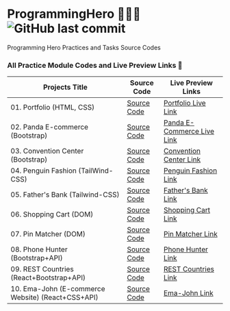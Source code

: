 # ProgrammingHero 🦸🏻‍♂️ ![GitHub last commit](https://img.shields.io/github/last-commit/ruhulaminparvez/programminghero?color=blue&label=Last%20Commit&logo=github&logoColor=white&style=plastic)
Programming Hero Practices and Tasks Source Codes 



### All Practice Module Codes and Live Preview Links 🔗

| **Projects Title** | **Source Code** | **Live Preview Links** |
| ------------------ | --------------- | ---------------------- |
| 01. Portfolio (HTML, CSS) | [Source Code](01.Portfolio-Module-4/) | [Portfolio Live Link](https://portfolio-module4.netlify.app/) |
| 02. Panda E-commerce (Bootstrap) | [Source Code](02.Panda-Bootstrap-Module-13/) | [Panda E-Commerce Live Link](https://panda-bootstrap-shop.netlify.app/) | 
| 03. Convention Center (Bootstrap) | [Source Code](03.Convention-Center-Module-12.5/) | [Convention Center Link](https://abacus-conventions.netlify.app/) |
| 04. Penguin Fashion (TailWind-CSS) | [Source Code](04.Penguin-Fashion-Module-14/) | [Penguin Fashion Link](https://penguin-fashion-center.netlify.app/) |
| 05. Father's Bank (Tailwind-CSS) | [Source Code](05.Father's-Bank-Module-27/) | [Father's Bank Link](https://fathersbank.netlify.app/) |
| 06. Shopping Cart (DOM) | [Source Code](06.Shopping-Cart-Module-28/) | [Shopping Cart Link](https://shpping-cart.netlify.app/) |
| 07. Pin Matcher (DOM) | [Source Code](07.Pin-Matcher-Module-28.5/) | [Pin Matcher Link](https://pin-generatorz.netlify.app/) |
| 08. Phone Hunter (Bootstrap+API) | [Source Code](08.Phone-Hunter-APIs-Module-34/) | [Phone Hunter Link](https://phone-hunterz.netlify.app/)|
| 09. REST Countries (React+Bootstrap+API) | [Source Code](09.Rest-Countries-Module-46/) | [REST Countries Link](https://rest-countriez.netlify.app/)|
| 10. Ema-John (E-commerce Website) (React+CSS+API) | [Source Code](10.Ema-John-Module-48/) | [Ema-John Link](https://emaa-johns.netlify.app/)|



